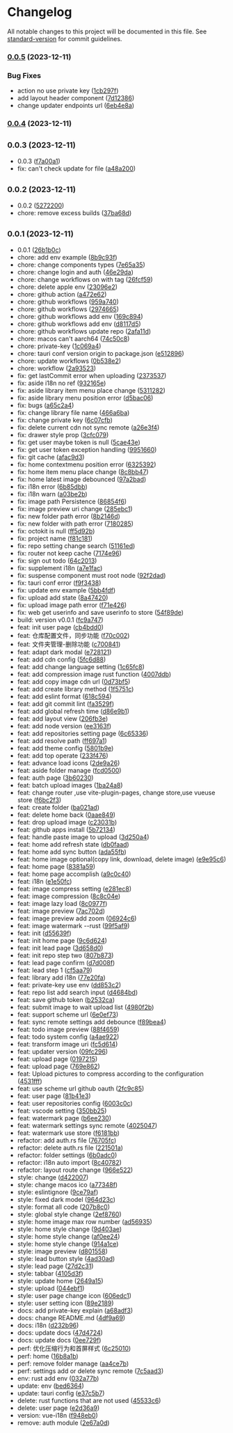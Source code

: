 # Changelog

All notable changes to this project will be documented in this file. See [standard-version](https://github.com/conventional-changelog/standard-version) for commit guidelines.

### [0.0.5](https://github.com/picx-dev/picx-app/compare/v0.0.4...v0.0.5) (2023-12-11)


### Bug Fixes

* action no use private key ([1cb297f](https://github.com/picx-dev/picx-app/commit/1cb297f026fdcc38c357886e660244b041f22ad1))
* add layout header component ([7d12386](https://github.com/picx-dev/picx-app/commit/7d1238694e3e6c3dcd0b40758fbe66b99ecfb868))
* change updater endpoints url ([6eb4e8a](https://github.com/picx-dev/picx-app/commit/6eb4e8ad0acc03fae92219bc935f2dcddd0247c3))

### [0.0.4](https://github.com/picx-dev/picx-app/compare/v0.0.3...v0.0.4) (2023-12-11)

## <small>0.0.3 (2023-12-11)</small>

* 0.0.3 ([f7a00a1](https://github.com/picx-dev/picx-app/commit/f7a00a1))
* fix: can't check update for file ([a48a200](https://github.com/picx-dev/picx-app/commit/a48a200))



## <small>0.0.2 (2023-12-11)</small>

* 0.0.2 ([5272200](https://github.com/picx-dev/picx-app/commit/5272200))
* chore: remove excess builds ([37ba68d](https://github.com/picx-dev/picx-app/commit/37ba68d))



## <small>0.0.1 (2023-12-11)</small>

* 0.0.1 ([26b1b0c](https://github.com/picx-dev/picx-app/commit/26b1b0c))
* chore: add env example ([8b9c93f](https://github.com/picx-dev/picx-app/commit/8b9c93f))
* chore: change components types ([7e65a35](https://github.com/picx-dev/picx-app/commit/7e65a35))
* chore: change login and auth ([46e29da](https://github.com/picx-dev/picx-app/commit/46e29da))
* chore: change workflows on with tag ([26fcf59](https://github.com/picx-dev/picx-app/commit/26fcf59))
* chore: delete apple env ([23096e2](https://github.com/picx-dev/picx-app/commit/23096e2))
* chore: github action ([a472e62](https://github.com/picx-dev/picx-app/commit/a472e62))
* chore: github workflows ([959a740](https://github.com/picx-dev/picx-app/commit/959a740))
* chore: github workflows ([2974665](https://github.com/picx-dev/picx-app/commit/2974665))
* chore: github workflows add env ([169c894](https://github.com/picx-dev/picx-app/commit/169c894))
* chore: github workflows add env ([d8117d5](https://github.com/picx-dev/picx-app/commit/d8117d5))
* chore: github workflows update repo ([2afa11d](https://github.com/picx-dev/picx-app/commit/2afa11d))
* chore: macos can't aarch64 ([74c50c8](https://github.com/picx-dev/picx-app/commit/74c50c8))
* chore: private-key ([1c069a4](https://github.com/picx-dev/picx-app/commit/1c069a4))
* chore: tauri conf version origin to package.json ([e512896](https://github.com/picx-dev/picx-app/commit/e512896))
* chore: update workflows ([0b538e2](https://github.com/picx-dev/picx-app/commit/0b538e2))
* chore: workflow ([2a93523](https://github.com/picx-dev/picx-app/commit/2a93523))
* fix:  get lastCommit error when uploading ([2373537](https://github.com/picx-dev/picx-app/commit/2373537))
* fix: aside i18n no ref ([932165e](https://github.com/picx-dev/picx-app/commit/932165e))
* fix: aside library item menu place change ([5311282](https://github.com/picx-dev/picx-app/commit/5311282))
* fix: aside library menu position error ([d5bac06](https://github.com/picx-dev/picx-app/commit/d5bac06))
* fix: bugs ([a65c2a4](https://github.com/picx-dev/picx-app/commit/a65c2a4))
* fix: change library file name ([466a6ba](https://github.com/picx-dev/picx-app/commit/466a6ba))
* fix: change private key ([6c07cfb](https://github.com/picx-dev/picx-app/commit/6c07cfb))
* fix: delete current cdn not sync remote ([a26e3f4](https://github.com/picx-dev/picx-app/commit/a26e3f4))
* fix: drawer style prop ([3cfc079](https://github.com/picx-dev/picx-app/commit/3cfc079))
* fix: get user maybe token is null ([5cae43e](https://github.com/picx-dev/picx-app/commit/5cae43e))
* fix: get user token exception handling ([9951660](https://github.com/picx-dev/picx-app/commit/9951660))
* fix: git cache ([afac9d3](https://github.com/picx-dev/picx-app/commit/afac9d3))
* fix: home contextmenu position error ([6325392](https://github.com/picx-dev/picx-app/commit/6325392))
* fix: home item menu place change ([8c8bb47](https://github.com/picx-dev/picx-app/commit/8c8bb47))
* fix: home latest image debounced ([97a2bad](https://github.com/picx-dev/picx-app/commit/97a2bad))
* fix: i18n error ([6b85dbb](https://github.com/picx-dev/picx-app/commit/6b85dbb))
* fix: i18n warn ([a03be2b](https://github.com/picx-dev/picx-app/commit/a03be2b))
* fix: image path Persistence ([86854f6](https://github.com/picx-dev/picx-app/commit/86854f6))
* fix: image preview uri change ([285ebc1](https://github.com/picx-dev/picx-app/commit/285ebc1))
* fix: new folder path error ([8b2146d](https://github.com/picx-dev/picx-app/commit/8b2146d))
* fix: new folder with path error ([7180285](https://github.com/picx-dev/picx-app/commit/7180285))
* fix: octokit is null ([ff5d92b](https://github.com/picx-dev/picx-app/commit/ff5d92b))
* fix: project name ([f81c181](https://github.com/picx-dev/picx-app/commit/f81c181))
* fix: repo setting change search ([51161ed](https://github.com/picx-dev/picx-app/commit/51161ed))
* fix: router not keep cache ([7174e96](https://github.com/picx-dev/picx-app/commit/7174e96))
* fix: sign out todo ([64c2013](https://github.com/picx-dev/picx-app/commit/64c2013))
* fix: supplement i18n ([a7e1fac](https://github.com/picx-dev/picx-app/commit/a7e1fac))
* fix: suspense component must root node ([92f2dad](https://github.com/picx-dev/picx-app/commit/92f2dad))
* fix: tauri conf error ([f9f3438](https://github.com/picx-dev/picx-app/commit/f9f3438))
* fix: update env example ([5bb4fdf](https://github.com/picx-dev/picx-app/commit/5bb4fdf))
* fix: upload add state ([8a47420](https://github.com/picx-dev/picx-app/commit/8a47420))
* fix: upload image path error ([f71e426](https://github.com/picx-dev/picx-app/commit/f71e426))
* fix: web get userinfo and save userinfo to  store ([54f89de](https://github.com/picx-dev/picx-app/commit/54f89de))
* build: version v0.0.1 ([fc9a747](https://github.com/picx-dev/picx-app/commit/fc9a747))
* feat:  init user page ([cb4bdd0](https://github.com/picx-dev/picx-app/commit/cb4bdd0))
* feat: 仓库配置文件，同步功能 ([f70c002](https://github.com/picx-dev/picx-app/commit/f70c002))
* feat: 文件夹管理-删除功能 ([c700841](https://github.com/picx-dev/picx-app/commit/c700841))
* feat: adapt dark modal ([e728121](https://github.com/picx-dev/picx-app/commit/e728121))
* feat: add cdn config ([5fc6d88](https://github.com/picx-dev/picx-app/commit/5fc6d88))
* feat: add change language setting ([1c65fc8](https://github.com/picx-dev/picx-app/commit/1c65fc8))
* feat: add compression image rust function ([4007ddb](https://github.com/picx-dev/picx-app/commit/4007ddb))
* feat: add copy image cdn url ([0d73bf5](https://github.com/picx-dev/picx-app/commit/0d73bf5))
* feat: add create library method ([1f5751c](https://github.com/picx-dev/picx-app/commit/1f5751c))
* feat: add eslint format ([618c594](https://github.com/picx-dev/picx-app/commit/618c594))
* feat: add git commit lint ([fa3529f](https://github.com/picx-dev/picx-app/commit/fa3529f))
* feat: add global refresh time ([d86e9b1](https://github.com/picx-dev/picx-app/commit/d86e9b1))
* feat: add layout view ([206fb3e](https://github.com/picx-dev/picx-app/commit/206fb3e))
* feat: add node version ([ee3163f](https://github.com/picx-dev/picx-app/commit/ee3163f))
* feat: add repositories setting page ([6c65336](https://github.com/picx-dev/picx-app/commit/6c65336))
* feat: add resolve path ([ff697a1](https://github.com/picx-dev/picx-app/commit/ff697a1))
* feat: add theme config ([5801b9e](https://github.com/picx-dev/picx-app/commit/5801b9e))
* feat: add top operate ([233f476](https://github.com/picx-dev/picx-app/commit/233f476))
* feat: advance load icons ([2de9a26](https://github.com/picx-dev/picx-app/commit/2de9a26))
* feat: aside folder manage ([fcd0500](https://github.com/picx-dev/picx-app/commit/fcd0500))
* feat: auth page ([3b60230](https://github.com/picx-dev/picx-app/commit/3b60230))
* feat: batch upload images ([1ba24a8](https://github.com/picx-dev/picx-app/commit/1ba24a8))
* feat: change router ,use vite-plugin-pages, change store,use vueuse store ([f6bc2f3](https://github.com/picx-dev/picx-app/commit/f6bc2f3))
* feat: create folder ([ba021ad](https://github.com/picx-dev/picx-app/commit/ba021ad))
* feat: delete home back ([0aae849](https://github.com/picx-dev/picx-app/commit/0aae849))
* feat: drop upload image ([c23031b](https://github.com/picx-dev/picx-app/commit/c23031b))
* feat: github apps install ([5b72134](https://github.com/picx-dev/picx-app/commit/5b72134))
* feat: handle paste image to upload ([3d250a4](https://github.com/picx-dev/picx-app/commit/3d250a4))
* feat: home add refresh state ([db0faad](https://github.com/picx-dev/picx-app/commit/db0faad))
* feat: home add sync button ([ada55fb](https://github.com/picx-dev/picx-app/commit/ada55fb))
* feat: home image optional(copy link, download, delete image) ([e9e95c6](https://github.com/picx-dev/picx-app/commit/e9e95c6))
* feat: home page ([8381a59](https://github.com/picx-dev/picx-app/commit/8381a59))
* feat: home page accomplish ([a9c0c40](https://github.com/picx-dev/picx-app/commit/a9c0c40))
* feat: i18n ([e1e50fc](https://github.com/picx-dev/picx-app/commit/e1e50fc))
* feat: image compress setting ([e281ec8](https://github.com/picx-dev/picx-app/commit/e281ec8))
* feat: image compression ([8c8c04e](https://github.com/picx-dev/picx-app/commit/8c8c04e))
* feat: image lazy load ([8c0977f](https://github.com/picx-dev/picx-app/commit/8c0977f))
* feat: image preview ([7ac702d](https://github.com/picx-dev/picx-app/commit/7ac702d))
* feat: image preview add zoom ([06924c6](https://github.com/picx-dev/picx-app/commit/06924c6))
* feat: image watermark --rust ([99f5af9](https://github.com/picx-dev/picx-app/commit/99f5af9))
* feat: init ([d55639f](https://github.com/picx-dev/picx-app/commit/d55639f))
* feat: init home page ([9c6d624](https://github.com/picx-dev/picx-app/commit/9c6d624))
* feat: init lead page ([3d658d0](https://github.com/picx-dev/picx-app/commit/3d658d0))
* feat: init repo step two ([807b873](https://github.com/picx-dev/picx-app/commit/807b873))
* feat: lead page confirm ([d7d008f](https://github.com/picx-dev/picx-app/commit/d7d008f))
* feat: lead step 1 ([cf5aa79](https://github.com/picx-dev/picx-app/commit/cf5aa79))
* feat: library add i18n ([77e20fa](https://github.com/picx-dev/picx-app/commit/77e20fa))
* feat: private-key use env ([dd853c2](https://github.com/picx-dev/picx-app/commit/dd853c2))
* feat: repo list add search input ([d4684bd](https://github.com/picx-dev/picx-app/commit/d4684bd))
* feat: save github token ([b2532ca](https://github.com/picx-dev/picx-app/commit/b2532ca))
* feat: submit image to wait upload list ([4980f2b](https://github.com/picx-dev/picx-app/commit/4980f2b))
* feat: support scheme url ([6e0ef73](https://github.com/picx-dev/picx-app/commit/6e0ef73))
* feat: sync remote settings add debounce ([f89bea4](https://github.com/picx-dev/picx-app/commit/f89bea4))
* feat: todo  image preview ([88f4659](https://github.com/picx-dev/picx-app/commit/88f4659))
* feat: todo system config ([a4ae922](https://github.com/picx-dev/picx-app/commit/a4ae922))
* feat: transform image uri ([fc5d614](https://github.com/picx-dev/picx-app/commit/fc5d614))
* feat: updater version ([09fc296](https://github.com/picx-dev/picx-app/commit/09fc296))
* feat: upload page ([0197215](https://github.com/picx-dev/picx-app/commit/0197215))
* feat: upload page ([769e862](https://github.com/picx-dev/picx-app/commit/769e862))
* feat: Upload pictures to compress according to the configuration ([4531fff](https://github.com/picx-dev/picx-app/commit/4531fff))
* feat: use scheme url github oauth ([2fc9c85](https://github.com/picx-dev/picx-app/commit/2fc9c85))
* feat: user page ([81b41e3](https://github.com/picx-dev/picx-app/commit/81b41e3))
* feat: user repositories config ([6003c0c](https://github.com/picx-dev/picx-app/commit/6003c0c))
* feat: vscode setting ([350bb25](https://github.com/picx-dev/picx-app/commit/350bb25))
* feat: watermark page ([b6ee230](https://github.com/picx-dev/picx-app/commit/b6ee230))
* feat: watermark settings sync remote ([4025047](https://github.com/picx-dev/picx-app/commit/4025047))
* feat: watermark use store ([f6181bb](https://github.com/picx-dev/picx-app/commit/f6181bb))
* refactor: add auth.rs file ([76705fc](https://github.com/picx-dev/picx-app/commit/76705fc))
* refactor: delete auth.rs file ([221501a](https://github.com/picx-dev/picx-app/commit/221501a))
* refactor: folder settings ([6b0adc0](https://github.com/picx-dev/picx-app/commit/6b0adc0))
* refactor: i18n auto import ([8c40782](https://github.com/picx-dev/picx-app/commit/8c40782))
* refactor: layout route change ([966e522](https://github.com/picx-dev/picx-app/commit/966e522))
* style: change ([d422007](https://github.com/picx-dev/picx-app/commit/d422007))
* style: change macos ico ([a77348f](https://github.com/picx-dev/picx-app/commit/a77348f))
* style: eslintignore ([9ce79af](https://github.com/picx-dev/picx-app/commit/9ce79af))
* style: fixed dark model ([964d23c](https://github.com/picx-dev/picx-app/commit/964d23c))
* style: format all code ([207b8c0](https://github.com/picx-dev/picx-app/commit/207b8c0))
* style: global style change ([2ef8760](https://github.com/picx-dev/picx-app/commit/2ef8760))
* style: home image max row number ([ad56935](https://github.com/picx-dev/picx-app/commit/ad56935))
* style: home style change ([9d403ae](https://github.com/picx-dev/picx-app/commit/9d403ae))
* style: home style change ([af0ee24](https://github.com/picx-dev/picx-app/commit/af0ee24))
* style: home style change ([914a1ce](https://github.com/picx-dev/picx-app/commit/914a1ce))
* style: image preview ([d801558](https://github.com/picx-dev/picx-app/commit/d801558))
* style: lead button style ([4ad30ad](https://github.com/picx-dev/picx-app/commit/4ad30ad))
* style: lead page ([27d2c31](https://github.com/picx-dev/picx-app/commit/27d2c31))
* style: tabbar ([4105d3f](https://github.com/picx-dev/picx-app/commit/4105d3f))
* style: update home ([2649a15](https://github.com/picx-dev/picx-app/commit/2649a15))
* style: upload ([044ebf1](https://github.com/picx-dev/picx-app/commit/044ebf1))
* style: user page change icon ([606edc1](https://github.com/picx-dev/picx-app/commit/606edc1))
* style: user setting icon ([89e2189](https://github.com/picx-dev/picx-app/commit/89e2189))
* docs: add private-key explain ([a68adf3](https://github.com/picx-dev/picx-app/commit/a68adf3))
* docs: change README.md ([4df9a69](https://github.com/picx-dev/picx-app/commit/4df9a69))
* docs: i18n ([d232b96](https://github.com/picx-dev/picx-app/commit/d232b96))
* docs: update docs ([47d4724](https://github.com/picx-dev/picx-app/commit/47d4724))
* docs: update docs ([0ee729f](https://github.com/picx-dev/picx-app/commit/0ee729f))
* perf: 优化压缩行为和首屏样式 ([6c25010](https://github.com/picx-dev/picx-app/commit/6c25010))
* perf: home ([16b8a1b](https://github.com/picx-dev/picx-app/commit/16b8a1b))
* perf: remove folder manage ([aa4ce7b](https://github.com/picx-dev/picx-app/commit/aa4ce7b))
* perf: settings add or delete sync remote ([7c5aad3](https://github.com/picx-dev/picx-app/commit/7c5aad3))
* env: rust add env ([032a77b](https://github.com/picx-dev/picx-app/commit/032a77b))
* update: env ([bed6364](https://github.com/picx-dev/picx-app/commit/bed6364))
* update: tauri config ([e37c5b7](https://github.com/picx-dev/picx-app/commit/e37c5b7))
* delete: rust functions that are not used ([45533c6](https://github.com/picx-dev/picx-app/commit/45533c6))
* delete: user page ([e2d36a9](https://github.com/picx-dev/picx-app/commit/e2d36a9))
* version: vue-i18n ([f948eb0](https://github.com/picx-dev/picx-app/commit/f948eb0))
* remove: auth module ([2e67a0d](https://github.com/picx-dev/picx-app/commit/2e67a0d))
